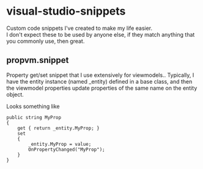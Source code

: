 visual-studio-snippets
======================

Custom code snippets I've created to make my life easier.  
I don't expect these to be used by anyone else, if they match anything that you commonly use, then great.


## propvm.snippet

Property get/set snippet that I use extensively for viewmodels.. 
Typically, I have the entity instance (named _entity) defined in a base class,
and then the viewmodel properties update properties of the same name on the 
entity object.

Looks something like

    public string MyProp
    {
        get { return _entity.MyProp; }
        set 
        { 
            _entity.MyProp = value;
            OnPropertyChanged("MyProp");
        }
    }